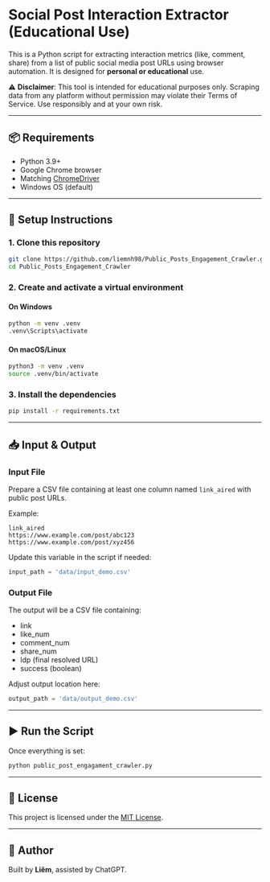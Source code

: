 # Social Post Interaction Extractor (Educational Use)

This is a Python script for extracting interaction metrics (like, comment, share) from a list of public social media post URLs using browser automation. It is designed for **personal or educational** use.

⚠️ **Disclaimer**: This tool is intended for educational purposes only. Scraping data from any platform without permission may violate their Terms of Service. Use responsibly and at your own risk.

---

## 📦 Requirements

- Python 3.9+
- Google Chrome browser
- Matching [ChromeDriver](https://sites.google.com/chromium.org/driver/)
- Windows OS (default)

---

## 🔧 Setup Instructions

### 1. Clone this repository
```bash
git clone https://github.com/liemnh98/Public_Posts_Engagement_Crawler.git
cd Public_Posts_Engagement_Crawler
```

### 2. Create and activate a virtual environment

#### On Windows
```bash
python -m venv .venv
.venv\Scripts\activate
```

#### On macOS/Linux
```bash
python3 -m venv .venv
source .venv/bin/activate
```

### 3. Install the dependencies
```bash
pip install -r requirements.txt
```

---

## 📥 Input & Output

### Input File

Prepare a CSV file containing at least one column named `link_aired` with public post URLs.

Example:
```csv
link_aired
https://www.example.com/post/abc123
https://www.example.com/post/xyz456
```

Update this variable in the script if needed:

```python
input_path = 'data/input_demo.csv'
```

### Output File

The output will be a CSV file containing:
- link
- like_num
- comment_num
- share_num
- ldp (final resolved URL)
- success (boolean)

Adjust output location here:

```python
output_path = 'data/output_demo.csv'
```

---

## ▶️ Run the Script

Once everything is set:
```bash
python public_post_engagament_crawler.py
```

---

## 📄 License

This project is licensed under the [MIT License](LICENSE).

---

## 🙋 Author

Built by **Liêm**, assisted by ChatGPT.
